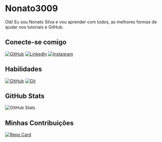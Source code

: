 # Nonato3009
Olá! Eu sou Nonato Silva e vou aprender com todos, as melhores formas de ajudar nos tutoriais e GitHub.

## Conecte-se comigo
[![GitHub](https://img.shields.io/badge/GitHub-3299CC?style=for-the-badge&logo=github&logoColor=fff)](https://github.com/nonato3009)
[![LinkedIn](https://img.shields.io/badge/LinkedIn-3299CC?style=for-the-badge&logo=linkedin&logoColor=0E76A8)](https://www.linkedin.com/in/raimundo-nonato-pereira-da-silva-7064a5248/)
[![Instagram](https://img.shields.io/badge/Instagram-3299CC?style=for-the-badge&logo=instagram)](https://www.instagram.com/nonato_silva_3009/)


## Habilidades
[![GitHub](https://img.shields.io/badge/GitHub-3299CC?style=for-the-badge&logo=github&logoColor=fff)](https://docs.github.com/)
[![Git](https://img.shields.io/badge/Git-3299CC?style=for-the-badge&logo=git&logoColor=fff)](https://git-scm.com/doc)

## GitHub Stats
![GitHub Stats](https://github-readme-stats.vercel.app/api?username=nonato3009&theme=transparent&bg_color=3299CC&border_color=fff&show_icons=true&icon_color=fff&title_color=fff&text_color=fff&hide_title=true&hide=stars)

## Minhas Contribuições
[![Repo Card](https://github-readme-stats.vercel.app/api/pin/?username=nonato3009&repo=dio-lab-open-source&bg_color=3299CC&border_color=fff&show_icons=true&icon_color=fff&title_color=fff&text_color=fff)](https://github.com/nonato3009/dio-lab-open-source)
